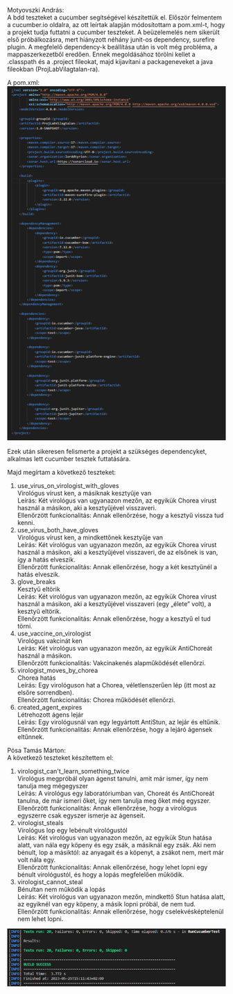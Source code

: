 Motyovszki András: </br>
A bdd teszteket a cucumber segítségével készítettük el. Először felmentem a cucumber.io oldalra, az ott leírtak alapján módosítottam a pom.xml-t, hogy a projekt tudja futtatni a cucumber teszteket. A beüzelemelés nem sikerült első próbálkozásra, mert hiányzott néhány junit-os dependency, surefire plugin. A megfelelő dependency-k beállítása után is volt még probléma, a mappaszerkezetből eredően. Ennek megoldásához törölni kellet a .classpath és a .project fileokat, majd kijavítani a packageneveket a java fileokban (ProjLabVilagtalan-ra).

A pom.xml:
![](bdd_pompom.png)

Ezek után sikeresen felismerte a projekt a szükséges dependencyket, alkalmas lett cucumber tesztek futtatására.

Majd megírtam a következő teszteket:
1. use_virus_on_virologist_with_gloves </br>
    Virológus vírust ken, a másiknak kesztyűje van </br>
    Leírás: Két virológus van ugyanazon mezőn, az egyikük Chorea vírust használ a másikon, aki a kesztyűjével visszaveri. </br>
    Ellenőrzött funkcionalitás: Annak ellenőrzése, hogy a kesztyű vissza tud kenni.
2. use_virus_both_have_gloves </br>
    Virológus vírust ken, a mindkettőnek kesztyűje van </br>
    Leírás: Két virológus van ugyanazon mezőn, az egyikük Chorea vírust használ a másikon, aki a kesztyűjével visszaveri, de az elsőnek is van, így a hatás elveszik. </br>
    Ellenőrzött funkcionalitás: Annak ellenőrzése, hogy a két kesztyűnél a hatás elveszik.
3. glove_breaks </br>
    Kesztyű eltörik </br>
    Leírás: Két virológus van ugyanazon mezőn, az egyikük Chorea vírust használ a másikon, aki a kesztyűjével visszaveri (egy „élete” volt), a kesztyű eltörik. </br>
    Ellenőrzött funkcionalitás: Annak ellenőrzése, hogy a kesztyű el tud törni.
4. use_vaccine_on_virologist </br>
    Virológus vakcinát ken </br>
    Leírás: Két virológus van ugyanazon mezőn, az egyikük AntiChoreát használ a másikon. </br>
    Ellenőrzött funkcionalitás: Vakcinakenés alapműködését ellenőrzi.
5. virologist_moves_by_chorea </br>
    Chorea hatás </br>
    Leírás: Egy virológuson hat a Chorea, véletlenszerűen lép (itt most az elsőre sorrendben). </br>
    Ellenőrzött funkcionalitás: Chorea működését ellenőrzi.
6. created_agent_expires </br>
    Létrehozott ágens lejár </br>
    Leírás: Egy virológusnál van egy legyártott AntiStun, az lejár és eltűnik. </br>
    Ellenőrzött funkcionalitás: Annak ellenőrzése, hogy a lejáró ágensek eltűnnek.

Pósa Tamás Márton: </br>
A következő teszteket készítettem el:
1. virologist_can't_learn_something_twice </br>
    Virológus megpróbál olyan ágenst tanulni, amit már ismer, így nem tanulja meg mégegyszer </br>
    Leírás: A virológus egy laboratóriumban van, Choreát és AntiChoreát tanulna, de már ismeri őket, így nem tanulja meg őket még egyszer. </br>
    Ellenőrzött funkcionalitás: Annak ellenőrzése, hogy a virológus egyszerre csak egyszer ismerje az ágenseit.
2. virologist_steals </br>
    Virológus lop egy lebénult virológustól </br>
    Leírás: Két virológus van ugyanazon mezőn, az egyikük Stun hatása alatt, van nála egy köpeny és egy zsák, a másiknál egy zsák. Aki nem bénult, lop a másiktól: az anyagait és a köpenyt, a zsákot nem, mert már volt nála egy. </br>
    Ellenőrzött funkcionalitás: Annak ellenőrzése, hogy lehet lopni egy bénult virológustól, és hogy a lopás megfelelően működik.
3. virologist_cannot_steal </br>
    Bénultan nem működik a lopás </br>
    Leírás: Két virológus van ugyanazon mezőn, mindkettő Stun hatása alatt, az egyiknél van egy köpeny, a másik lopni próbál, de nem tud. </br>
    Ellenőrzött funkcionalitás: Annak ellenőrzése, hogy cselekvésképtelenül nem lehet lopni.






![](testsSuccessful.png)